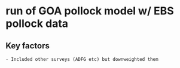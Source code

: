 # run of GOA pollock model w/ EBS pollock data

## Key factors


    - Included other surveys (ADFG etc) but downweighted them
    
